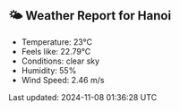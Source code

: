 <!-- WEATHER-START -->
## 🌤 Weather Report for Hanoi

- Temperature: 23°C
- Feels like: 22.79°C
- Conditions: clear sky
- Humidity: 55%
- Wind Speed: 2.46 m/s

Last updated: 2024-11-08 01:36:28 UTC
<!-- WEATHER-END -->
